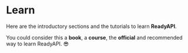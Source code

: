 # Learn

Here are the introductory sections and the tutorials to learn **ReadyAPI**.

You could consider this a **book**, a **course**, the **official** and recommended way to learn ReadyAPI. 😎
